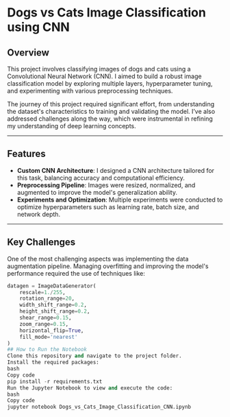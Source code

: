 # Dogs vs Cats Image Classification using CNN

## Overview
This project involves classifying images of dogs and cats using a Convolutional Neural Network (CNN). I aimed to build a robust image classification model by exploring multiple layers, hyperparameter tuning, and experimenting with various preprocessing techniques.

The journey of this project required significant effort, from understanding the dataset's characteristics to training and validating the model. I’ve also addressed challenges along the way, which were instrumental in refining my understanding of deep learning concepts.

---

## Features
- **Custom CNN Architecture**: I designed a CNN architecture tailored for this task, balancing accuracy and computational efficiency.
- **Preprocessing Pipeline**: Images were resized, normalized, and augmented to improve the model's generalization ability.
- **Experiments and Optimization**: Multiple experiments were conducted to optimize hyperparameters such as learning rate, batch size, and network depth.

---

## Key Challenges
One of the most challenging aspects was implementing the data augmentation pipeline. Managing overfitting and improving the model's performance required the use of techniques like:

```python
datagen = ImageDataGenerator(
    rescale=1./255,
    rotation_range=20,
    width_shift_range=0.2,
    height_shift_range=0.2,
    shear_range=0.15,
    zoom_range=0.15,
    horizontal_flip=True,
    fill_mode='nearest'
)
## How to Run the Notebook
Clone this repository and navigate to the project folder.
Install the required packages:
bash
Copy code
pip install -r requirements.txt
Run the Jupyter Notebook to view and execute the code:
bash
Copy code
jupyter notebook Dogs_vs_Cats_Image_Classification_CNN.ipynb

